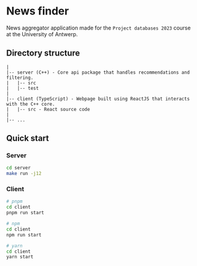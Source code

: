 # News finder

News aggregator application made for the `Project databases 2023` course at the University of Antwerp.

## Directory structure

```
|
|-- server (C++) - Core api package that handles recommendations and filtering.
|   |-- src
|   |-- test
|
|-- client (TypeScript) - Webpage built using ReactJS that interacts with the C++ core.
|   |-- src - React source code
|
|-- ...
```

## Quick start

### Server

```bash
cd server
make run -j12
```

### Client

```bash
# pnpm
cd client
pnpm run start
```

```bash
# npm
cd client
npm run start
```

```bash
# yarn
cd client
yarn start
```
